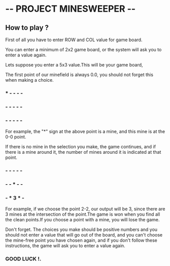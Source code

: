 # -- PROJECT MINESWEEPER --
## How to play ?
First of all you have to enter ROW and COL value for game board.

You can enter a minimum of 2x2 game board, or the system will ask you to enter a value again.

Lets suppose you enter a 5x3 value.This will be your game board, 

The first point of our minefield is always 0.0, you should not forget this when making a choice.

### * - - - - 
### - - - - -
### - - - - - 

For example, the "*" sign at the above point is a mine, and this mine is at the 0-0 point.

If there is no mine in the selection you make, the game continues, and if there is a mine around it, the number of mines around it is indicated at that point.

### - - - - -
### - - * - -
### - * 3 * - 

For example, if we choose the point 2-2, our output will be 3, since there are 3 mines at the intersection of the point.The game is won when you find all the clean points.If you choose a point with a mine, you will lose the game.

Don't forget. The choices you make should be positive numbers and you should not enter a value that will go out of the board, and you can't choose the mine-free point you have chosen again, and if you don't follow these instructions, the game will ask you to enter a value again.

### GOOD LUCK !.